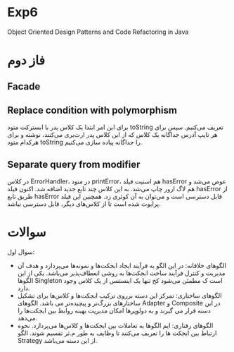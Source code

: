 # Exp6
Object Oriented Design Patterns and Code Refactoring in Java

# فاز دوم

## Facade

## Replace condition with polymorphism

برای این امر ابتدا یک کلاس پدر با ابسترکت متود toString تعریف می‌کنیم. سپس برای هر تایپ آدرس جداگانه یک کلاس که از این کلاس پدر ارث‌بری می‌کنند، نوشته و برای هرکدام متود toString را جداگانه پیاده سازی می‌کنیم.

## Separate query from modifier

در کلاس ErrorHandler، در متود printError، هم استیت فیلد hasError عوض می‌شد و هم لاگ ارور چاپ می‌شد. به این کلاس چند تابع جدید اضافه شد. اکنون فیلد hasError از طریق تابع hasError قابل دسترسی است و می‌توان به آن کوئری زد. همچنین این فیلد پرایوت شده است تا از کلاس‌های دیگر، قابل دسترسی نباشد.


# سوالات

سوال اول: 
-  الگو‌های خلاقانه: در این الگو به فرآیند ایجاد ابجکت‌ها و نمونه‌ها می‌پردازد و هدف آن مدیریت و کنترل فرآیند ساخت ابجکت‌ها به روشی انعطاف‌پذیر می‌باشد. یکی از این الگو‌ها Singleton است ک مطمئن می‌شود کخ تنها یک اینستنس از یک کلاس وجود دارد.
- الگو‌های ساختاری: تمرکز این دسته برروی ترکیب ابجکت‌ها و کلاس‌ها برای تشکیل ساختار‌های بزرگ‌نر و پیچیده‌تر می باشد. الگو‌های Adapter و Composite در این دسته قرار می گیرند و به دولوپر‌ها امکان مدیریت بهینه روابط بین ابجکت‌ها را می‌دهد.
- الگو‌های رفتاری: ایم الگو‌ها به تعاملات بین ابجکت‌ها و کلاس‌ها می‌پردازد. نحوه ارتباط بین ابجکت ها را تعریف می‌کنند تا وظایف به طور م.ثر تقسیم شوند. الگو Strategy از این دسته می‌باشد.

